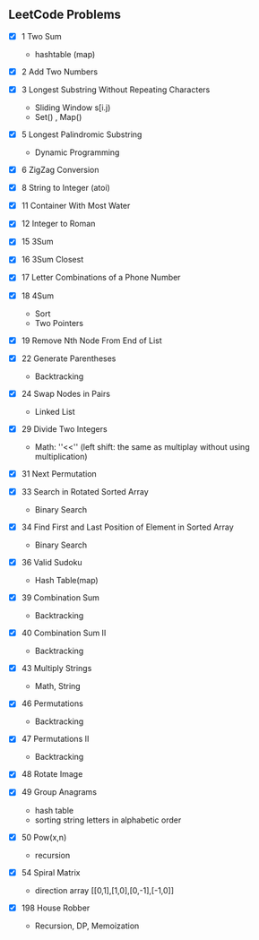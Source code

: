 ## LeetCode Problems

- [x] 1 Two Sum

  - hashtable (map)
  
- [x] 2 Add Two Numbers

- [x] 3 Longest Substring Without Repeating Characters
  - Sliding Window s[i.j)
  - Set() , Map()
  
- [x] 5 Longest Palindromic Substring
  
  - Dynamic Programming
  
- [x] 6 ZigZag Conversion

- [x] 8 String to Integer (atoi)

- [x] 11 Container With Most Water

- [x] 12 Integer to Roman

- [x] 15 3Sum

- [x] 16 3Sum Closest

- [x] 17 Letter Combinations of a Phone Number

- [x] 18 4Sum
  - Sort
  - Two Pointers
  
- [x] 19 Remove Nth Node From End of List

- [x] 22 Generate Parentheses
  
  - Backtracking
  
- [x] 24 Swap Nodes in Pairs
  
  - Linked List
  
- [x] 29 Divide Two Integers
  
  - Math: ''<<'' (left shift: the same as multiplay without using multiplication)
  
- [x] 31 Next Permutation
  
- [x] 33 Search in Rotated Sorted Array
  
  - Binary Search
  
- [x] 34 Find First and Last Position of Element in Sorted Array
  
  - Binary Search
  
- [x] 36 Valid Sudoku
  
  - Hash Table(map)
  
- [x] 39 Combination Sum
  
  - Backtracking
  
- [x] 40 Combination Sum II
  
  - Backtracking
  
- [x] 43 Multiply Strings
  
  - Math, String
  
- [x] 46 Permutations
  
  - Backtracking
  
- [x] 47 Permutations II
  
  - Backtracking
  
- [x] 48 Rotate Image
  
- [x] 49 Group Anagrams
  
  - hash table
  - sorting string letters in alphabetic order
  
- [x] 50 Pow(x,n)
  
  - recursion
  
- [x] 54 Spiral Matrix
  
  - direction array [[0,1],[1,0],[0,-1],[-1,0]]
  
- [x] 198 House Robber
  
  - Recursion, DP, Memoization
  
  
  
  